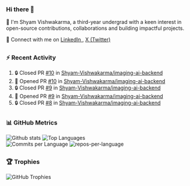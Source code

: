 ### Hi there 👋
🙌 I'm Shyam Vishwakarma, a third-year undergrad with a keen interest in open-source contributions, collaborations and building impactful projects.
<p></p>

<p align="left">
    🤝 Connect with me on
  <a href="https://www.linkedin.com/in/shyam-vishwakarma">
    LinkedIn
  </a>, 
  <a href="https://x.com/_shyam_v?t=ADOyWzHN8x5WXXqHPL3Lrg&s=09">
    X (Twitter)
  </a>
</p>

<!---## 🚀 Experience
- **[Company Name]** | [Position] | [Duration]
  - [Key Achievement/Responsibility]
  - [Key Achievement/Responsibility]

- **[Company Name]** | [Position] | [Duration]
  - [Key Achievement/Responsibility]
  - [Key Achievement/Responsibility]

## 💻 Projects
### [Project Name]
- Description: Brief project description
- Tech Stack: [Technologies]
- [Live Demo](link) | [GitHub](link)

### [Project Name]
- Description: Brief project description
- Tech Stack: [Technologies]
- [Live Demo](link) | [GitHub](link)--->

##
### :zap: Recent Activity
<!--START_SECTION:activity-->
1. 🔒 Closed PR [#10](https://github.com/Shyam-Vishwakarma/imaging-ai-backend/pull/10) in [Shyam-Vishwakarma/imaging-ai-backend](https://github.com/Shyam-Vishwakarma/imaging-ai-backend)
2. 💪 Opened PR [#10](https://github.com/Shyam-Vishwakarma/imaging-ai-backend/pull/10) in [Shyam-Vishwakarma/imaging-ai-backend](https://github.com/Shyam-Vishwakarma/imaging-ai-backend)
3. 🔒 Closed PR [#9](https://github.com/Shyam-Vishwakarma/imaging-ai-backend/pull/9) in [Shyam-Vishwakarma/imaging-ai-backend](https://github.com/Shyam-Vishwakarma/imaging-ai-backend)
4. 💪 Opened PR [#9](https://github.com/Shyam-Vishwakarma/imaging-ai-backend/pull/9) in [Shyam-Vishwakarma/imaging-ai-backend](https://github.com/Shyam-Vishwakarma/imaging-ai-backend)
5. 🔒 Closed PR [#8](https://github.com/Shyam-Vishwakarma/imaging-ai-backend/pull/8) in [Shyam-Vishwakarma/imaging-ai-backend](https://github.com/Shyam-Vishwakarma/imaging-ai-backend)
<!--END_SECTION:activity-->
##
### 📊 GitHub Metrics
  <!-- Profile Details -->
  <!---
  <img src="https://github-profile-summary-cards.vercel.app/api/cards/profile-details?username=shyam-vishwakarma&theme=transparent" alt="Profile Details" />
      <img src="https://github-readme-streak-stats.herokuapp.com/?user=shyam-vishwakarma&theme=transparent&hide_border=true" alt="GitHub Streak" />
  --->

<!---<div align="left">
  <!-- GitHub Stats Card -->
  <!---<img src="https://github-readme-stats.vercel.app/api?username=shyam-vishwakarma&show_icons=true&theme=radical&count_private=true&include_all_commits=true&hide_border=true" alt="GitHub Stats" />
</div>--->

<div align="left">

  <img src="http://github-profile-summary-cards.vercel.app/api/cards/stats?username=shyam-vishwakarma&theme=transparent" alt="Github stats" />
<img src="https://github-readme-stats.vercel.app/api/top-langs/?username=shyam-vishwakarma&layout=compact&theme=transparent&hide_border=true&langs_count=8" alt="Top Languages" />
<div align="left">
  <!-- Commits per Language -->
  <img src="https://github-profile-summary-cards.vercel.app/api/cards/most-commit-language?username=shyam-vishwakarma&theme=transparent&exclude=html&hide_border=false" alt="Commits per Language" />
  <img src="http://github-profile-summary-cards.vercel.app/api/cards/repos-per-language?username=shyam-vishwakarma&theme=transparent&exclude=html" alt="repos-per-language" />
</div>

##
### 🏆 Trophies

<div align="left">
  <img src="https://github-profile-trophy.vercel.app/?username=shyam-vishwakarma&theme=radical&no-frame=true&no-bg=false&margin-w=4&row=1&column=4" alt="GitHub Trophies" />
</div>
